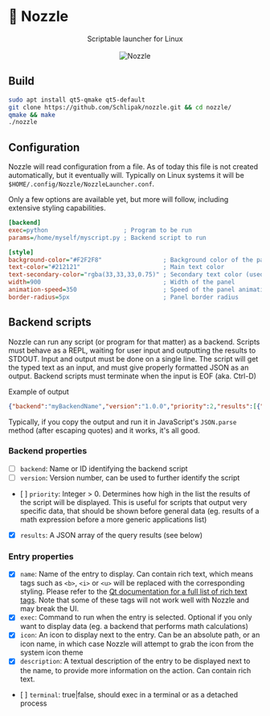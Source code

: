 # :rocket: Nozzle

<p align="center">
  <span>Scriptable launcher for Linux</span><br/><br/>
  <img src="http://imgur.com/Qm1SZD9.gif" alt="Nozzle">
</p>

## Build

```sh
sudo apt install qt5-qmake qt5-default
git clone https://github.com/Schlipak/nozzle.git && cd nozzle/
qmake && make
./nozzle
```

## Configuration

Nozzle will read configuration from a file. As of today this file is not created automatically, but it eventually will. Typically on Linux systems it will be `$HOME/.config/Nozzle/NozzleLauncher.conf`.

Only a few options are available yet, but more will follow, including extensive styling capabilities.

```ini
[backend]
exec=python                     ; Program to be run
params=/home/myself/myscript.py ; Backend script to run

[style]
background-color="#F2F2F8"                 ; Background color of the panel
text-color="#212121"                       ; Main text color
text-secondary-color="rgba(33,33,33,0.75)" ; Secondary text color (used for description)
width=900                                  ; Width of the panel
animation-speed=350                        ; Speed of the panel animation (ms)
border-radius=5px                          ; Panel border radius
```

## Backend scripts

Nozzle can run any script (or program for that matter) as a backend. Scripts must behave as a REPL, waiting for user input and outputting the results to STDOUT. Input and output must be done on a single line. The script will get the typed text as an input, and must give properly formatted JSON as an output. Backend scripts must terminate when the input is EOF (aka. Ctrl-D)

Example of output

```json
{"backend":"myBackendName","version":"1.0.0","priority":2,"results":[{"name":"My Entry Name","exec":"some-command --with params","icon":"myEntryIcon","description":"The description of My Entry Name"}]}
```

Typically, if you copy the output and run it in JavaScript's `JSON.parse` method (after escaping quotes) and it works, it's all good.

### Backend properties

- [ ] `backend`: Name or ID identifying the backend script
- [ ] `version`: Version number, can be used to further identify the script
- [ ] `priority`: Integer > 0. Determines how high in the list the results of the script will be displayed. This is useful for scripts that output very specific data, that should be shown before general data (eg. results of a math expression before a more generic applications list)
- [x] `results`: A JSON array of the query results (see below)


### Entry properties

- [x] `name`: Name of the entry to display. Can contain rich text, which means tags such as `<b>`, `<i>` or `<u>` will be replaced with the corresponding styling. Please refer to the [Qt documentation for a full list of rich text tags](http://doc.qt.io/qt-5/richtext-html-subset.html). Note that some of these tags will not work well with Nozzle and may break the UI.
- [x] `exec`: Command to run when the entry is selected. Optional if you only want to display data (eg. a backend that performs math calculations)
- [x] `icon`: An icon to display next to the entry. Can be an absolute path, or an icon name, in which case Nozzle will attempt to grab the icon from the system icon theme
- [x] `description`: A textual description of the entry to be displayed next to the name, to provide more information on the action. Can contain rich text.
- [ ] `terminal`: true|false, should exec in a terminal or as a detached process
